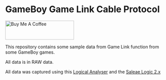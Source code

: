 # GameBoy Game Link Cable Protocol

<a href="https://www.buymeacoffee.com/zenaro147" target="_blank"><img src="https://cdn.buymeacoffee.com/buttons/v2/default-yellow.png" alt="Buy Me A Coffee" style="height: 60px !important;width: 217px !important;" ></a>

This repository contains some sample data from Game Link function from some GameBoy games.

All data is in RAW data.

All data was captured using this [Logical Analyser](https://pt.aliexpress.com/item/4000190740610.html) and the [Saleae Logic 2.x](https://www.saleae.com/pt/downloads/)
